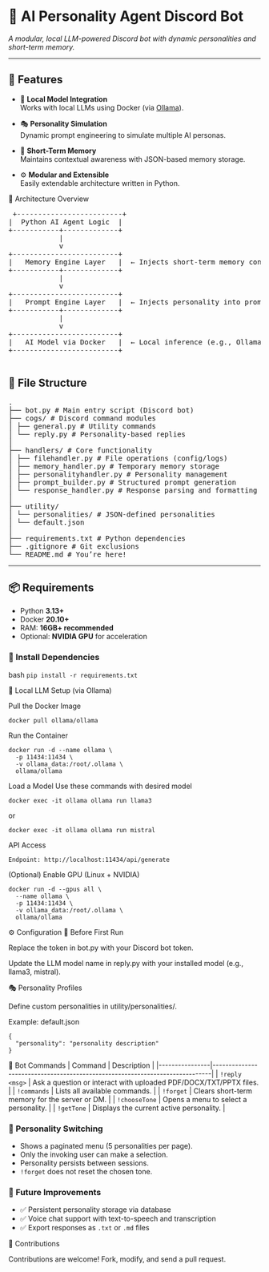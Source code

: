 # 🤖 AI Personality Agent Discord Bot

*A modular, local LLM-powered Discord bot with dynamic personalities and short-term memory.*

---

## 🚀 Features

- 🧠 **Local Model Integration**  
  Works with local LLMs using Docker (via [Ollama](https://ollama.com/)).

- 🎭 **Personality Simulation**  
  Dynamic prompt engineering to simulate multiple AI personas.

- 💾 **Short-Term Memory**  
  Maintains contextual awareness with JSON-based memory storage.

- ⚙️ **Modular and Extensible**  
  Easily extendable architecture written in Python.


🧱 Architecture Overview
<pre>
 +-------------------------+
|  Python AI Agent Logic  |
+-----------+-------------+
            |
            v
+-------------------------+
|   Memory Engine Layer   |  ← Injects short-term memory context
+-----------+-------------+
            |
            v
+-------------------------+
|   Prompt Engine Layer   |  ← Injects personality into prompt
+-----------+-------------+
            |
            v
+-------------------------+
|   AI Model via Docker   |  ← Local inference (e.g., Ollama)
+-------------------------+

</pre>

## 📁 File Structure
<pre>
.
├── bot.py # Main entry script (Discord bot)
├── cogs/ # Discord command modules
│ ├── general.py # Utility commands
│ └── reply.py # Personality-based replies
│
├── handlers/ # Core functionality
│ ├── filehandler.py # File operations (config/logs)
│ ├── memory_handler.py # Temporary memory storage
│ ├── personalityhandler.py # Personality management
│ ├── prompt_builder.py # Structured prompt generation
│ └── response_handler.py # Response parsing and formatting
│
├── utility/
│ └── personalities/ # JSON-defined personalities
│ └── default.json
│
├── requirements.txt # Python dependencies
├── .gitignore # Git exclusions
└── README.md # You’re here!
</pre>

---

## 📦 Requirements

- Python **3.13+**
- Docker **20.10+**
- RAM: **16GB+ recommended**
- Optional: **NVIDIA GPU** for acceleration

### 🔧 Install Dependencies

bash
```pip install -r requirements.txt```

🐳 Local LLM Setup (via Ollama)

Pull the Docker Image
```
docker pull ollama/ollama
```
Run the Container
```
docker run -d --name ollama \
  -p 11434:11434 \
  -v ollama_data:/root/.ollama \
  ollama/ollama
```
Load a Model
Use these commands with desired model

```docker exec -it ollama ollama run llama3```

or

```docker exec -it ollama ollama run mistral```

API Access

```Endpoint: http://localhost:11434/api/generate```

(Optional) Enable GPU (Linux + NVIDIA)
```
docker run -d --gpus all \
  --name ollama \
  -p 11434:11434 \
  -v ollama_data:/root/.ollama \
  ollama/ollama
```

⚙️ Configuration
🔑 Before First Run

  Replace the token in bot.py with your Discord bot token.

  Update the LLM model name in reply.py with your installed model (e.g., llama3, mistral).

🎭 Personality Profiles

Define custom personalities in utility/personalities/.

Example: default.json
```
{
  "personality": "personality description"
}
```
💬 Bot Commands
| Command        | Description                                                                 |
|----------------|-----------------------------------------------------------------------------|
| `!reply <msg>` | Ask a question or interact with uploaded PDF/DOCX/TXT/PPTX files.           |
| `!commands`    | Lists all available commands.                                               |
| `!forget`      | Clears short-term memory for the server or DM.                              |
| `!chooseTone`  | Opens a menu to select a personality.                                       |
| `!getTone`     | Displays the current active personality.                                    |

### 🔄 Personality Switching

- Shows a paginated menu (5 personalities per page).
- Only the invoking user can make a selection.
- Personality persists between sessions.
- `!forget` does not reset the chosen tone.

### 🔮 Future Improvements

- ✅ Persistent personality storage via database
- ✅ Voice chat support with text-to-speech and transcription
- ✅ Export responses as `.txt` or `.md` files


📣 Contributions

Contributions are welcome! Fork, modify, and send a pull request.
